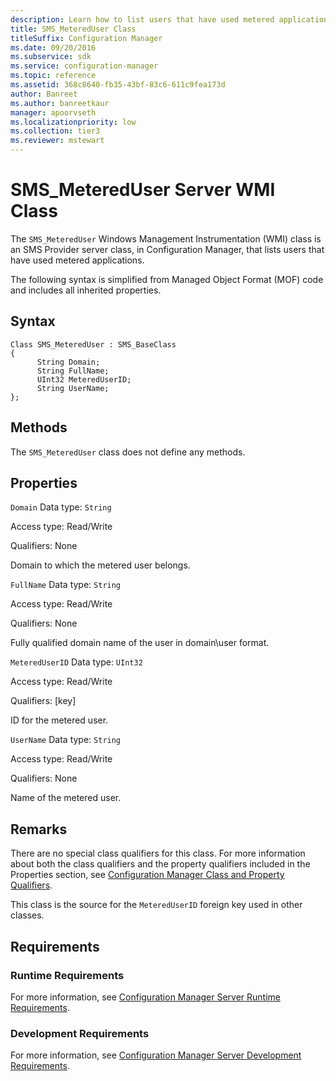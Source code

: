 ```yaml
---
description: Learn how to list users that have used metered applications in Configuration Manager with SMS_MeteredUser.
title: SMS_MeteredUser Class
titleSuffix: Configuration Manager
ms.date: 09/20/2016
ms.subservice: sdk
ms.service: configuration-manager
ms.topic: reference
ms.assetid: 368c8640-fb35-43bf-83c6-611c9fea173d
author: Banreet
ms.author: banreetkaur
manager: apoorvseth
ms.localizationpriority: low
ms.collection: tier3
ms.reviewer: mstewart
---
```

# SMS_MeteredUser Server WMI Class
The `SMS_MeteredUser` Windows Management Instrumentation (WMI) class is an SMS Provider server class, in Configuration Manager, that lists users that have used metered applications.

 The following syntax is simplified from Managed Object Format (MOF) code and includes all inherited properties.

## Syntax

```
Class SMS_MeteredUser : SMS_BaseClass
{
      String Domain;
      String FullName;
      UInt32 MeteredUserID;
      String UserName;
};
```

## Methods
 The `SMS_MeteredUser` class does not define any methods.

## Properties
 `Domain`
 Data type: `String`

 Access type: Read/Write

 Qualifiers: None

 Domain to which the metered user belongs.

 `FullName`
 Data type: `String`

 Access type: Read/Write

 Qualifiers: None

 Fully qualified domain name of the user in domain\user format.

 `MeteredUserID`
 Data type: `UInt32`

 Access type: Read/Write

 Qualifiers: [key]

 ID for the metered user.

 `UserName`
 Data type: `String`

 Access type: Read/Write

 Qualifiers: None

 Name of the metered user.

## Remarks
 There are no special class qualifiers for this class. For more information about both the class qualifiers and the property qualifiers included in the Properties section, see [Configuration Manager Class and Property Qualifiers](../../../develop/reference/misc/class-and-property-qualifiers.md).

 This class is the source for the `MeteredUserID` foreign key used in other classes.

## Requirements

### Runtime Requirements
 For more information, see [Configuration Manager Server Runtime Requirements](../../../develop/core/reqs/server-runtime-requirements.md).

### Development Requirements
 For more information, see [Configuration Manager Server Development Requirements](../../../develop/core/reqs/server-development-requirements.md).
